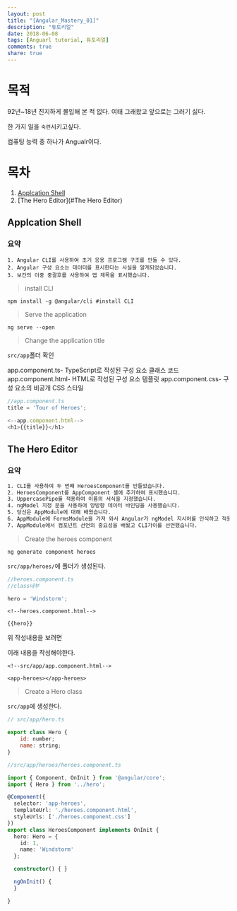 ```yaml
---
layout: post
title: "[Angular_Mastery_01]"
description: "튜토리얼"
date: 2018-06-08
tags: [Anguarl tutorial, 튜토리얼]
comments: true
share: true
---
```


# 목적

92년~18년 진지하게 몰입해 본 적 없다.
여태 그래왔고 앞으로는 그러기 싫다.

한 가지 일을 `숙련`시키고싶다.

컴퓨팅 능력 중 하나가 Angualr이다.

# 목차

1. [Applcation Shell](#Applcation-Shell)
2. [The Hero Editor](#The Hero Editor)  


## Applcation Shell

### 요약

```
1. Angular CLI를 사용하여 초기 응용 프로그램 구조를 만들 수 있다.
2. Angular 구성 요소는 데이터를 표시한다는 사실을 알게되었습니다.
3. 보간의 이중 중괄호를 사용하여 앱 제목을 표시했습니다.
```

> install CLI

```
npm install -g @angular/cli #install CLI
```

> Serve the application

```
ng serve --open
```

> Change the application title

`src/app`폴더 확인

app.component.ts- TypeScript로 작성된 구성 요소 클래스 코드
app.component.html- HTML로 작성된 구성 요소 템플릿
app.component.css- 구성 요소의 비공개 CSS 스타일



```ts
//app.component.ts
title = 'Tour of Heroes';
```

```ts
<--app.component.html-->
<h1>{{title}}</h1>
```

## The Hero Editor   

### 요약  

```sh
1. CLI를 사용하여 두 번째 HeroesComponent를 만들었습니다.
2. HeroesComponent를 AppComponent 셸에 추가하여 표시했습니다.
3. UppercasePipe를 적용하여 이름의 서식을 지정했습니다.
4. ngModel 지정 문을 사용하여 양방향 데이터 바인딩을 사용했습니다.
5. 당신은 AppModule에 대해 배웠습니다.
6. AppModule에 FormsModule을 가져 와서 Angular가 ngModel 지시어를 인식하고 적용하도록했습니다.
7. AppModule에서 컴포넌트 선언의 중요성을 배웠고 CLI가이를 선언했습니다.
```

> Create the heroes component  

```
ng generate component heroes 
```

`src/app/heroes/`에 폴더가 생성된다.  

```ts
//heroes.component.ts
//class내부

hero = 'Windstorm';
```
 
```angular2html
<!--heroes.component.html-->

{{hero}}
```

위 작성내용을 보려면

이래 내용을 작성해야한다. 

```angular2html
<!--src/app/app.component.html-->

<app-heroes></app-heroes>
```

> Create a Hero class  

`src/app`에 생성한다.

```js
// src/app/hero.ts

export class Hero {
    id: number;
    name: string;
}

```

```ts
//src/app/heroes/heroes.component.ts

import { Component, OnInit } from '@angular/core';
import { Hero } from '../hero';

@Component({
  selector: 'app-heroes',
  templateUrl: './heroes.component.html',
  styleUrls: ['./heroes.component.css']
})
export class HeroesComponent implements OnInit {
  hero: Hero = {
    id: 1,
    name: 'Windstorm'
  };

  constructor() { }

  ngOnInit() {
  }

}

```